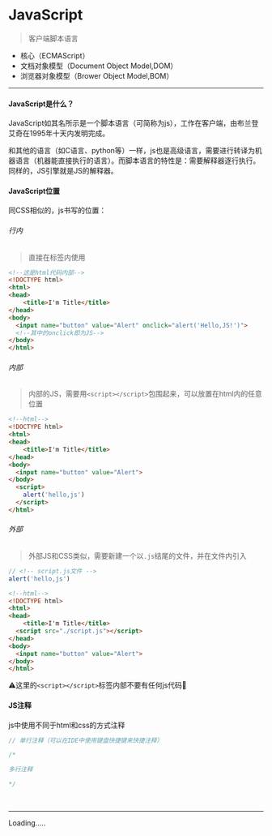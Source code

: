 # <a name="js"> JavaScript </a>

> 客户端脚本语言

- 核心（ECMAScript）
- 文档对象模型（Document Object Model,DOM）
- 浏览器对象模型（Brower Object Model,BOM）

<hr>

#### JavaScript是什么？

JavaScript如其名所示是一个脚本语言（可简称为js），工作在客户端，由布兰登艾奇在1995年十天内发明完成。

和其他的语言（如C语言、python等）一样，js也是高级语言，需要进行转译为机器语言（机器能直接执行的语言）。而脚本语言的特性是：需要解释器逐行执行。同样的，JS引擎就是JS的解释器。

#### JavaScript位置

同CSS相似的，js书写的位置：

###### 行内

> 直接在标签内使用

```html
<!--这是html代码内部-->
<!DOCTYPE html>
<html>
<head>
    <title>I'm Title</title>
</head>
<body>
  <input name="button" value="Alert" onclick="alert('Hello,JS!')">
  <!--其中的onclick即为JS-->
</body>
</html>
```

###### 内部

> 内部的JS，需要用`<script></script>`包围起来，可以放置在html内的任意位置

```html
<!--html-->
<!DOCTYPE html>
<html>
<head>
    <title>I'm Title</title>
</head>
<body>
  <input name="button" value="Alert">
</body>
  <script>
    alert('hello,js')
  </script>
</html>
```

###### 外部

> 外部JS和CSS类似，需要新建一个以`.js`结尾的文件，并在文件内引入

```js
// <!-- script.js文件 -->
alert('hello,js')
```

```html
<!--html-->
<!DOCTYPE html>
<html>
<head>
    <title>I'm Title</title>
  <script src="./script.js"></script>
</head>
<body>
  <input name="button" value="Alert">
</body>
</html>
```

⚠️这里的`<script></script>`标签内部不要有任何js代码🙅



#### JS注释

js中使用不同于html和css的方式注释

```js
// 单行注释（可以在IDE中使用键盘快捷键来快捷注释）

/*

多行注释

*/
```









<br>

<hr>

Loading.....




